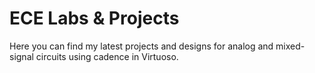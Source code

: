 # ECE Labs & Projects
Here you can find my latest projects and designs for analog and mixed-signal circuits using cadence in Virtuoso. 
